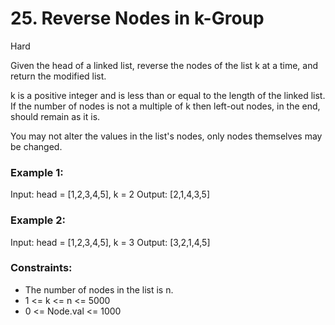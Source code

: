 # 25. Reverse Nodes in k-Group

Hard

Given the head of a linked list, reverse the nodes of the list k at a time, and return the modified list.

k is a positive integer and is less than or equal to the length of the linked list. If the number of nodes is not a multiple of k then left-out nodes, in the end, should remain as it is.

You may not alter the values in the list's nodes, only nodes themselves may be changed.

### Example 1:

Input: head = [1,2,3,4,5], k = 2
Output: [2,1,4,3,5]

### Example 2:

Input: head = [1,2,3,4,5], k = 3
Output: [3,2,1,4,5]

### Constraints:

- The number of nodes in the list is n.
- 1 <= k <= n <= 5000
- 0 <= Node.val <= 1000
